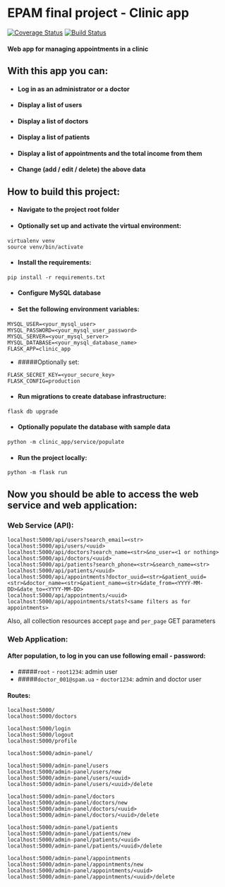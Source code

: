 # EPAM final project - Clinic app

[![Coverage Status](https://coveralls.io/repos/github/hendelbah/clinic/badge.svg?branch=main)](https://coveralls.io/github/hendelbah/clinic?branch=main)
[![Build Status](https://app.travis-ci.com/hendelbah/clinic.svg?branch=main)](https://app.travis-ci.com/hendelbah/clinic)

#### Web app for managing appointments in a clinic

## With this app you can:

- #### Log in as an administrator or a doctor
- #### Display a list of users
- #### Display a list of doctors
- #### Display a list of patients
- #### Display a list of appointments and the total income from them
- #### Change (add / edit / delete) the above data

## How to build this project:

- #### Navigate to the project root folder

- #### Optionally set up and activate the virtual environment:

```
virtualenv venv
source venv/bin/activate
```

- #### Install the requirements:

```
pip install -r requirements.txt
```

- #### Configure MySQL database

- #### Set the following environment variables:

```
MYSQL_USER=<your_mysql_user>
MYSQL_PASSWORD=<your_mysql_user_password>
MYSQL_SERVER=<your_mysql_server>
MYSQL_DATABASE=<your_mysql_database_name>
FLASK_APP=clinic_app
```

- #####Optionally set:

```
FLASK_SECRET_KEY=<your_secure_key>
FLASK_CONFIG=production
```

- #### Run migrations to create database infrastructure:

```
flask db upgrade
```

- #### Optionally populate the database with sample data

```
python -m clinic_app/service/populate
```

- #### Run the project locally:

```
python -m flask run
```

## Now you should be able to access the web service and web application:

### Web Service (API):

```
localhost:5000/api/users?search_email=<str>
localhost:5000/api/users/<uuid>
localhost:5000/api/doctors?search_name=<str>&no_user=<1 or nothing>
localhost:5000/api/doctors/<uuid>
localhost:5000/api/patients?search_phone=<str>&search_name=<str>
localhost:5000/api/patients/<uuid>
localhost:5000/api/appointments?doctor_uuid=<str>&patient_uuid=<str>&doctor_name=<str>&patient_name=<str>&date_from=<YYYY-MM-DD>&date_to=<YYYY-MM-DD>
localhost:5000/api/appointments/<uuid>
localhost:5000/api/appointments/stats?<same filters as for appointments>
```

Also, all collection resources accept `page` and `per_page` GET parameters

### Web Application:

#### After population, to log in you can use following email - password:

- #####`root` - `root1234`: admin user
- #####`doctor_001@spam.ua` - `doctor1234`: admin and doctor user

#### Routes:
```
localhost:5000/
localhost:5000/doctors

localhost:5000/login
localhost:5000/logout
localhost:5000/profile

localhost:5000/admin-panel/

localhost:5000/admin-panel/users
localhost:5000/admin-panel/users/new
localhost:5000/admin-panel/users/<uuid>
localhost:5000/admin-panel/users/<uuid>/delete

localhost:5000/admin-panel/doctors
localhost:5000/admin-panel/doctors/new
localhost:5000/admin-panel/doctors/<uuid>
localhost:5000/admin-panel/doctors/<uuid>/delete

localhost:5000/admin-panel/patients
localhost:5000/admin-panel/patients/new
localhost:5000/admin-panel/patients/<uuid>
localhost:5000/admin-panel/patients/<uuid>/delete

localhost:5000/admin-panel/appointments
localhost:5000/admin-panel/appointments/new
localhost:5000/admin-panel/appointments/<uuid>
localhost:5000/admin-panel/appointments/<uuid>/delete
```